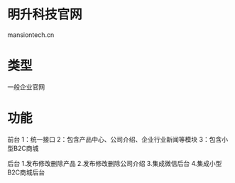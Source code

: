 # 明升科技官网
mansiontech.cn
# 类型
一般企业官网

# 功能
前台
1：统一接口
2：包含产品中心、公司介绍、企业行业新闻等模块
3：包含小型B2C商城

后台
1.发布修改删除产品
2.发布修改删除公司介绍
3.集成微信后台
4.集成小型B2C商城后台
